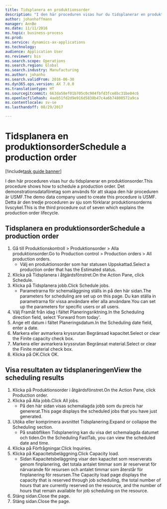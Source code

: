 ```yaml
--- 
title: Tidsplanera en produktionsorder
description: "I den här proceduren visas hur du tidsplanerar en produktionsorder."
author: johanhoffmann
manager: AnnBe
ms.date: 11/11/2016
ms.topic: business-process
ms.prod: 
ms.service: dynamics-ax-applications
ms.technology: 
audience: Application User
ms.reviewer: bis
ms.search.scope: Operations
ms.search.region: Global
ms.search.industry: Manufacturing
ms.author: johanho
ms.search.validFrom: 2016-06-30
ms.dyn365.ops.version: AX 7.0.0
ms.translationtype: HT
ms.sourcegitcommit: 663da58ef01b705c0c984fbfd3fce8bc31be04c6
ms.openlocfilehash: 4aeb51fd2d9e916d5838b47c4a6b74800572a9ca
ms.contentlocale: sv-se
ms.lasthandoff: 08/29/2017

---
```

# <a name="schedule-a-production-order"></a><span data-ttu-id="6387a-103">Tidsplanera en produktionsorder</span><span class="sxs-lookup"><span data-stu-id="6387a-103">Schedule a production order</span></span>

[!include[task guide banner](../../includes/task-guide-banner.md)]

<span data-ttu-id="6387a-104">I den här proceduren visas hur du tidsplanerar en produktionsorder.</span><span class="sxs-lookup"><span data-stu-id="6387a-104">This procedure shows how to schedule a production order.</span></span> <span data-ttu-id="6387a-105">Det demonstrationsdataföretag som används för att skapa den här proceduren är USMF.</span><span class="sxs-lookup"><span data-stu-id="6387a-105">The demo data company used to create this procedure is USMF.</span></span> <span data-ttu-id="6387a-106">Detta är den tredje proceduren av sju som förklarar produktionsorderns livscykel.</span><span class="sxs-lookup"><span data-stu-id="6387a-106">This is the third procedure out of seven which explains the production order lifecycle.</span></span>


## <a name="schedule-a-production-order"></a><span data-ttu-id="6387a-107">Tidsplanera en produktionsorder</span><span class="sxs-lookup"><span data-stu-id="6387a-107">Schedule a production order</span></span>
1. <span data-ttu-id="6387a-108">Gå till Produktionskontroll > Produktionsorder > Alla produktionsorder.</span><span class="sxs-lookup"><span data-stu-id="6387a-108">Go to Production control > Production orders > All production orders.</span></span>
    * <span data-ttu-id="6387a-109">Välj en produktionsorder som har statusen Uppskattad.</span><span class="sxs-lookup"><span data-stu-id="6387a-109">Select a production order that has the Estimated status.</span></span>  
2. <span data-ttu-id="6387a-110">Klicka på Tidsplanera i åtgärdsfönstret.</span><span class="sxs-lookup"><span data-stu-id="6387a-110">On the Action Pane, click Schedule.</span></span>
3. <span data-ttu-id="6387a-111">Klicka på Tidsplanera jobb.</span><span class="sxs-lookup"><span data-stu-id="6387a-111">Click Schedule jobs.</span></span>
    * <span data-ttu-id="6387a-112">Parametrarna för schemaläggning ställs in på den här sidan.</span><span class="sxs-lookup"><span data-stu-id="6387a-112">The parameters for scheduling are set up on this page.</span></span> <span data-ttu-id="6387a-113">Du kan ställa in parametrarna för vissa användare eller alla användare.</span><span class="sxs-lookup"><span data-stu-id="6387a-113">You can set up the parameters for specific users or all users.</span></span>  
4. <span data-ttu-id="6387a-114">Välj Framåt från idag i fältet Planeringsriktning.</span><span class="sxs-lookup"><span data-stu-id="6387a-114">In the Scheduling direction field, select 'Forward from today'.</span></span>
5. <span data-ttu-id="6387a-115">Ange ett datum i fältet Planeringsdatum.</span><span class="sxs-lookup"><span data-stu-id="6387a-115">In the Scheduling date field, enter a date.</span></span>
6. <span data-ttu-id="6387a-116">Markera eller avmarkera kryssrutan Begränsad kapacitet.</span><span class="sxs-lookup"><span data-stu-id="6387a-116">Select or clear the Finite capacity check box.</span></span>
7. <span data-ttu-id="6387a-117">Markera eller avmarkera kryssrutan Begränsat material.</span><span class="sxs-lookup"><span data-stu-id="6387a-117">Select or clear the Finite material check box.</span></span>
8. <span data-ttu-id="6387a-118">Klicka på OK.</span><span class="sxs-lookup"><span data-stu-id="6387a-118">Click OK.</span></span>

## <a name="view-the-scheduling-results"></a><span data-ttu-id="6387a-119">Visa resultaten av tidsplaneringen</span><span class="sxs-lookup"><span data-stu-id="6387a-119">View the scheduling results</span></span>
1. <span data-ttu-id="6387a-120">Klicka på Produktionsorder i åtgärdsfönstret.</span><span class="sxs-lookup"><span data-stu-id="6387a-120">On the Action Pane, click Production order.</span></span>
2. <span data-ttu-id="6387a-121">Klicka på Alla jobb.</span><span class="sxs-lookup"><span data-stu-id="6387a-121">Click All jobs.</span></span>
    * <span data-ttu-id="6387a-122">På den här sidan visas schemalagda jobb som du precis har genererat.</span><span class="sxs-lookup"><span data-stu-id="6387a-122">This page displays the scheduled jobs that you have just generated.</span></span>  
3. <span data-ttu-id="6387a-123">Utöka eller komprimera avsnittet Tidsplanering.</span><span class="sxs-lookup"><span data-stu-id="6387a-123">Expand or collapse the Scheduling section.</span></span>
    * <span data-ttu-id="6387a-124">På snabbfliken Tidsplanering kan du visa det schemalagda datumet och tiden.</span><span class="sxs-lookup"><span data-stu-id="6387a-124">On the Scheduling FastTab, you can view the scheduled date and time.</span></span>  
4. <span data-ttu-id="6387a-125">Klicka på Förfrågningar.</span><span class="sxs-lookup"><span data-stu-id="6387a-125">Click Inquiries.</span></span>
5. <span data-ttu-id="6387a-126">Klicka på Kapacitetsbeläggning.</span><span class="sxs-lookup"><span data-stu-id="6387a-126">Click Capacity load.</span></span>
    * <span data-ttu-id="6387a-127">Sidan Kapacitetsbeläggning visar den kapacitet som reserverats genom finplanering, det totala antalet timmar som är reserverat för närvarande för resursen och antalet timmar som återstår för finplanering för resursen.</span><span class="sxs-lookup"><span data-stu-id="6387a-127">The Capacity load page displays the capacity that is reserved through job scheduling, the total number of hours that are currently reserved on the resource, and the number of hours that remain available for job scheduling on the resource.</span></span>  
6. <span data-ttu-id="6387a-128">Stäng sidan.</span><span class="sxs-lookup"><span data-stu-id="6387a-128">Close the page.</span></span>
7. <span data-ttu-id="6387a-129">Stäng sidan.</span><span class="sxs-lookup"><span data-stu-id="6387a-129">Close the page.</span></span>


